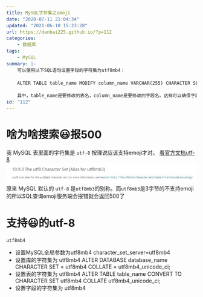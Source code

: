 ```yaml
---
title: MySQL字符集之emoji
date: "2020-07-11 21:04:34"
updated: "2021-06-10 15:23:28"
url: https://danbai225.github.io/?p=112
categories:
    - 数据库
tags:
    - MySQL
summary: |-
    可以使用以下SQL语句设置字段的字符集为utf8mb4：

    ALTER TABLE table_name MODIFY column_name VARCHAR(255) CHARACTER SET utf8mb4 COLLATE utf8mb4_unicode_ci;

    其中，table_name是要修改的表名，column_name是要修改的字段名。这样可以确保字段支持emoji字符。
id: "112"
---
```


# 啥为啥搜索😃报500
我 MySQL 表里面的字符集是 `utf-8` 按理说应该支持emoji才对。
[看官方文档utf-8](https://dev.mysql.com/doc/refman/5.6/en/charset-unicode-utf8.html)
![image.png](../res/img/112.jpeg)
原来 MySQL 默认的 `utf-8` 是`utf8mb3`的别称。而`utf8mb3`是3字节的不支持emoji的所以SQL查询emoji服务端会报错就会返回500了

# 支持😃的utf-8

`utf8mb4 `

 - 设置MySQL全局参数为utf8mb4
character_set_server=utf8mb4
- 设置库的字符集为 utf8mb4
ALTER DATABASE database_name CHARACTER SET = utf8mb4 COLLATE = utf8mb4_unicode_ci;
- 设置表的字符集为 utf8mb4
ALTER TABLE table_name CONVERT TO CHARACTER SET utf8mb4 COLLATE utf8mb4_unicode_ci;
- 设置字段的字符集为 utf8mb4
